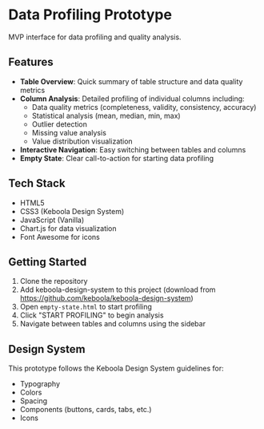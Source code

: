 # Data Profiling Prototype

MVP interface for data profiling and quality analysis.

## Features

- **Table Overview**: Quick summary of table structure and data quality metrics
- **Column Analysis**: Detailed profiling of individual columns including:
  - Data quality metrics (completeness, validity, consistency, accuracy)
  - Statistical analysis (mean, median, min, max)
  - Outlier detection
  - Missing value analysis
  - Value distribution visualization
- **Interactive Navigation**: Easy switching between tables and columns
- **Empty State**: Clear call-to-action for starting data profiling

## Tech Stack

- HTML5
- CSS3 (Keboola Design System)
- JavaScript (Vanilla)
- Chart.js for data visualization
- Font Awesome for icons

## Getting Started

1. Clone the repository
2. Add keboola-design-system to this project (download from https://github.com/keboola/keboola-design-system)
3. Open `empty-state.html` to start profiling
4. Click "START PROFILING" to begin analysis
5. Navigate between tables and columns using the sidebar

## Design System

This prototype follows the Keboola Design System guidelines for:
- Typography
- Colors
- Spacing
- Components (buttons, cards, tabs, etc.)
- Icons 